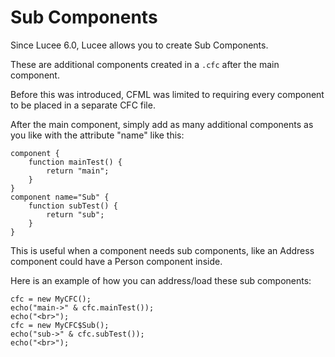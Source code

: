 <!--
{
  "title": "Sub Components (CFCs)",
  "id": "sub-component",
  "since": "6.0",
  "description": "Learn how to create and use sub components in Lucee. This guide demonstrates how to define additional components within a .cfc file, making it easier to organize related components. Examples include creating a main component with sub components, and how to address/load these sub components.",
  "categories": [
    "component"
  ],
  "keywords": [
    "CFML",
    "component",
    "sub-component",
    "Lucee"
  ],
  "related":[
    "inline-component",
    "tag-component",
  ]
}
-->

# Sub Components

Since Lucee 6.0, Lucee allows you to create Sub Components.

These are additional components created in a `.cfc` after the main component.

Before this was introduced, CFML was limited to requiring every component to be placed in a separate CFC file.

After the main component, simply add as many additional components as you like with the attribute "name" like this:

```lucee
component {
    function mainTest() {
        return "main";
    }
}
component name="Sub" {
    function subTest() {
        return "sub";
    }
}
```

This is useful when a component needs sub components, like an Address component could have a Person component inside.

Here is an example of how you can address/load these sub components:

```lucee
cfc = new MyCFC();
echo("main->" & cfc.mainTest());
echo("<br>");
cfc = new MyCFC$Sub();
echo("sub->" & cfc.subTest());
echo("<br>");
```

